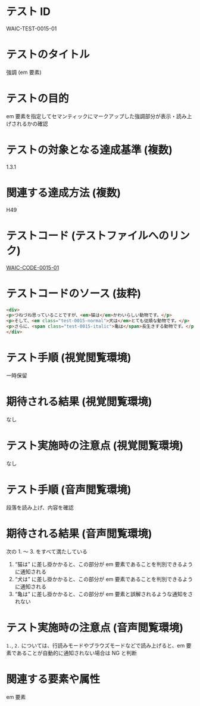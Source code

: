 # テスト ID

WAIC-TEST-0015-01

# テストのタイトル

強調 (em 要素)

# テストの目的

em 要素を指定してセマンティックにマークアップした強調部分が表示・読み上げされるかの確認

# テストの対象となる達成基準 (複数)

1.3.1

# 関連する達成方法 (複数)

H49

# テストコード (テストファイルへのリンク)

[WAIC-CODE-0015-01](https://waic.github.io/as_test/WAIC-CODE/WAIC-CODE-0015-01.html)

# テストコードのソース (抜粋)

```html
<div>
<p>つねづね思っていることですが、<em>猫は</em>かわいらしい動物です。</p>
<p>そして、<em class="test-0015-normal">犬は</em>とても従順な動物です。</p>
<p>さらに、<span class="test-0015-italic">亀は</span>長生きする動物です。</p>
</div>

```

# テスト手順 (視覚閲覧環境)

一時保留

# 期待される結果 (視覚閲覧環境)

なし

# テスト実施時の注意点 (視覚閲覧環境)

なし

# テスト手順 (音声閲覧環境)

段落を読み上げ、内容を確認

# 期待される結果 (音声閲覧環境)

次の 1. 〜 3. をすべて満たしている

1. “猫は” に差し掛かかると、この部分が em 要素であることを判別できるように通知される
2. “犬は” に差し掛かかると、この部分が em 要素であることを判別できるように通知される
3. “亀は” に差し掛かかると、この部分が em 要素と誤解されるような通知をされない

# テスト実施時の注意点 (音声閲覧環境)

`1.`, `2.` については、行読みモードやブラウズモードなどで読み上げると、em 要素であることが自動的に通知されない場合は NG と判断

# 関連する要素や属性

em 要素
